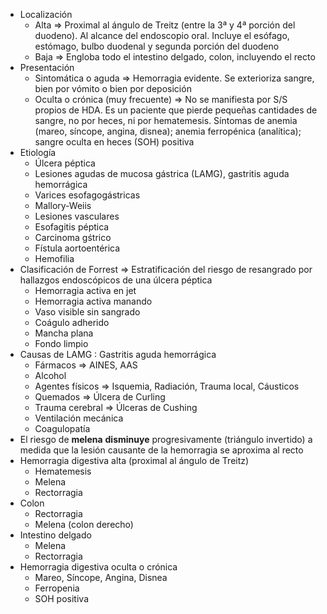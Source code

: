 - Localización
    - Alta ⇒ Proximal al ángulo de Treitz (entre la 3ª y 4ª porción del duodeno). Al alcance del endoscopio oral. Incluye el esófago, estómago, bulbo duodenal y segunda porción del duodeno
    - Baja ⇒ Engloba todo el intestino delgado, colon, incluyendo el recto
- Presentación
    - Sintomática o aguda ⇒ Hemorragia evidente. Se exterioriza sangre, bien por vómito o bien por deposición
    - Oculta o crónica (muy frecuente) ⇒ No se manifiesta por S/S propios de HDA. Es un paciente que pierde pequeñas cantidades de sangre, no por heces, ni por hematemesis. Síntomas de anemia (mareo, síncope, angina, disnea); anemia ferropénica (analítica); sangre oculta en heces (SOH) positiva
- Etiología
    - Úlcera péptica
    - Lesiones agudas de mucosa gástrica (LAMG), gastritis aguda hemorrágica
    - Varices esofagogástricas
    - Mallory-Weiis
    - Lesiones vasculares
    - Esofagitis péptica
    - Carcinoma gśtrico
    - Fístula aortoentérica
    - Hemofilia
- Clasificación de Forrest ⇒ Estratificación del riesgo de resangrado por hallazgos endoscópicos de una úlcera péptica
    - Hemorragia activa en jet
    - Hemorragia activa manando
    - Vaso visible sin sangrado
    - Coágulo adherido
    - Mancha plana
    - Fondo limpio
- Causas de LAMG : Gastritis aguda hemorrágica
    - Fármacos ⇒ AINES, AAS
    - Alcohol
    - Agentes físicos ⇒ Isquemia, Radiación, Trauma local, Cáusticos
    - Quemados ⇒ Úlcera de Curling
    - Trauma cerebral ⇒ Úlceras de Cushing
    - Ventilación mecánica
    - Coagulopatía
- El riesgo de **melena** **disminuye** progresivamente (triángulo invertido) a medida que la lesión causante de la hemorragia se aproxima al recto
- Hemorragia digestiva alta (proximal al ángulo de Treitz)
    - Hematemesis
    - Melena
    - Rectorragia
- Colon
    - Rectorragia
    - Melena (colon derecho)
- Intestino delgado
    - Melena
    - Rectorragia
- Hemorragia digestiva oculta o crónica
    - Mareo, Síncope, Angina, Disnea
    - Ferropenia
    - SOH positiva
